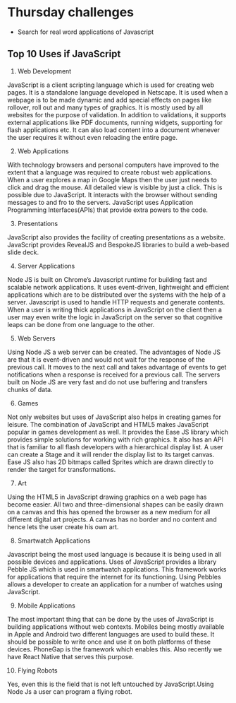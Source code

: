 # Thursday challenges

- Search for real word applications of Javascript

## Top 10 Uses if JavaScript

1. Web Development

JavaScript is a client scripting language which is used for creating web pages. It is a standalone language developed in Netscape. It is used when a webpage is to be made dynamic and add special effects on pages like rollover, roll out and many types of graphics. It is mostly used by all websites for the purpose of validation. In addition to validations, it supports external applications like PDF documents, running widgets, supporting for flash applications etc. It can also load content into a document whenever the user requires it without even reloading the entire page.

2. Web Applications

With technology browsers and personal computers have improved to the extent that a language was required to create robust web applications. When a user explores a map in Google Maps then the user just needs to click and drag the mouse. All detailed view is visible by just a click. This is possible due to JavaScript. It interacts with the browser without sending messages to and fro to the servers. JavaScript uses Application Programming Interfaces(APIs) that provide extra powers to the code.

3. Presentations

JavaScript also provides the facility of creating presentations as a website. JavaScript provides RevealJS and BespokeJS libraries to build a web-based slide deck.

4. Server Applications

Node JS is built on Chrome’s Javascript runtime for building fast and scalable network applications. It uses event-driven, lightweight and efficient applications which are to be distributed over the systems with the help of a server. Javascript is used to handle HTTP requests and generate contents. When a user is writing thick applications in JavaScript on the client then a user may even write the logic in JavaScript on the server so that cognitive leaps can be done from one language to the other.

5. Web Servers

Using Node JS a web server can be created. The advantages of Node JS are that it is event-driven and would not wait for the response of the previous call. It moves to the next call and takes advantage of events to get notifications when a response is received for a previous call. The servers built on Node JS are very fast and do not use buffering and transfers chunks of data.

6. Games

Not only websites but uses of JavaScript also helps in creating games for leisure. The combination of JavaScript and HTML5 makes JavaScript popular in games development as well. It provides the Ease JS library which provides simple solutions for working with rich graphics. It also has an API that is familiar to all flash developers with a hierarchical display list. A user can create a Stage and it will render the display list to its target canvas. Ease JS also has 2D bitmaps called Sprites which are drawn directly to render the target for transformations.

7. Art

Using the HTML5 in JavaScript drawing graphics on a web page has become easier. All two and three-dimensional shapes can be easily drawn on a canvas and this has opened the browser as a new medium for all different digital art projects. A canvas has no border and no content and hence lets the user create his own art.

8. Smartwatch Applications

Javascript being the most used language is because it is being used in all possible devices and applications. Uses of JavaScript provides a library Pebble JS which is used in smartwatch applications. This framework works for applications that require the internet for its functioning. Using Pebbles allows a developer to create an application for a number of watches using JavaScript.

9. Mobile Applications

The most important thing that can be done by the uses of JavaScript is building applications without web contexts. Mobiles being mostly available in Apple and Android two different languages are used to build these. It should be possible to write once and use it on both platforms of these devices. PhoneGap is the framework which enables this. Also recently we have React Native that serves this purpose.

10. Flying Robots

Yes, even this is the field that is not left untouched by JavaScript.Using Node Js a user can program a flying robot.






